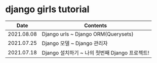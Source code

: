 # django girls tutorial

| Date       | Contents                                       |
| ---------- | ---------------------------------------------- |
| 2021.08.08 | Django urls ~ Django ORM(Querysets)            |
| 2021.07.25 | Django 모델 ~ Django 관리자                    |
| 2021.07.18 | Django 설치하기 ~ 나의 첫번째 Django 프로젝트! |

